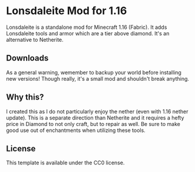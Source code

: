 # Lonsdaleite Mod for 1.16

Lonsdaleite is a standalone mod for Minecraft 1.16 (Fabric). It adds Lonsdaleite tools and armor which are a tier above diamond. It's an alternative to Netherite. 

## Downloads

As a general warning, wemember to backup your world before installing new versions! Though really, it's a small mod and shouldn't break anything.

## Why this?

I created this as I do not particularly enjoy the nether (even with 1.16 nether update). This is a separate direction than Netherite and it requires a hefty price in Diamond to not only craft, but to repair as well. Be sure to make good use out of enchantments when utilizing these tools.

## License

This template is available under the CC0 license.
